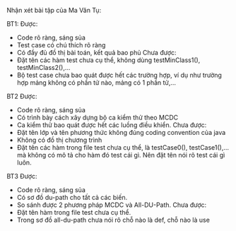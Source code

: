 Nhận xét bài tập của Ma Văn Tụ:

BT1: 
Được:
- Code rõ ràng, sáng sủa
- Test case có chú thích rõ ràng
- Có đầy đủ đồ thị bài toán, kết quả bao phủ
Chưa được:
- Đặt tên các hàm test chưa cụ thể, không dùng testMinClass1(), testMinClass2(),...
- Bộ test case chưa bao quát được hết các trường hợp, ví dụ như trường hợp mảng không có phần tử nào, mảng có 1 phần tử,...

BT2
Được:
- Code rõ ràng, sáng sủa
- Có trình bày cách xây dựng bộ ca kiểm thử theo MCDC
- Ca kiểm thử bao quát được hết các luồng điều khiển.
Chưa được:
- Đặt tên lớp và tên phương thức không đúng coding convention của java
- Không có đồ thị chương trình
- Đặt tên các hàm trong file test chưa cụ thể, là testCase0(), testCase1(),... mà không có mô tả cho hàm đó test cái gì. Nên đặt tên nói rõ test cái gì luôn.

BT3
Được:
- Code rõ ràng, sáng sủa
- Có sơ đồ du-path cho tất cả các biến.
- So sánh được 2 phương pháp MCDC và All-DU-Path.
Chưa được:
- Đặt tên hàm trong file test chưa cụ thể.
- Trong sơ đồ all-du-path chưa nói rõ chỗ nào là def, chỗ nào là use
